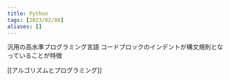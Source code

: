 ```yaml
---
title: Python
tags: [2023/02/08]
aliases: []
---
```


汎用の高水準プログラミング言語
コードブロックのインデントが構文規則となっていることが特徴

[[アルゴリズムとプログラミング]]